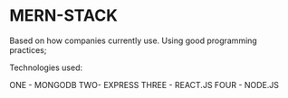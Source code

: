 # MERN-STACK

Based on how companies currently use.
Using good programming practices;

Technologies used:

ONE - MONGODB
TWO- EXPRESS
THREE - REACT.JS
FOUR - NODE.JS
